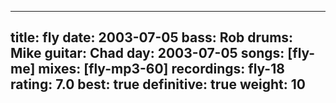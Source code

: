
---
title: fly
date: 2003-07-05
bass:	Rob
drums:	Mike
guitar:	Chad
day: 2003-07-05
songs: [fly-me]
mixes: [fly-mp3-60]
recordings: fly-18
rating: 7.0
best: true
definitive: true
weight: 10
---
